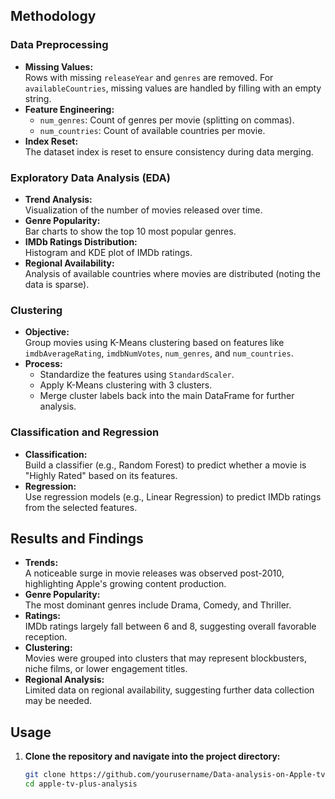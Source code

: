 
## Methodology

### Data Preprocessing
- **Missing Values:**  
  Rows with missing `releaseYear` and `genres` are removed. For `availableCountries`, missing values are handled by filling with an empty string.
- **Feature Engineering:**  
  - `num_genres`: Count of genres per movie (splitting on commas).
  - `num_countries`: Count of available countries per movie.
- **Index Reset:**  
  The dataset index is reset to ensure consistency during data merging.

### Exploratory Data Analysis (EDA)
- **Trend Analysis:**  
  Visualization of the number of movies released over time.
- **Genre Popularity:**  
  Bar charts to show the top 10 most popular genres.
- **IMDb Ratings Distribution:**  
  Histogram and KDE plot of IMDb ratings.
- **Regional Availability:**  
  Analysis of available countries where movies are distributed (noting the data is sparse).

### Clustering
- **Objective:**  
  Group movies using K-Means clustering based on features like `imdbAverageRating`, `imdbNumVotes`, `num_genres`, and `num_countries`.
- **Process:**  
  - Standardize the features using `StandardScaler`.
  - Apply K-Means clustering with 3 clusters.
  - Merge cluster labels back into the main DataFrame for further analysis.

### Classification and Regression
- **Classification:**  
  Build a classifier (e.g., Random Forest) to predict whether a movie is "Highly Rated" based on its features.
- **Regression:**  
  Use regression models (e.g., Linear Regression) to predict IMDb ratings from the selected features.

## Results and Findings

- **Trends:**  
  A noticeable surge in movie releases was observed post-2010, highlighting Apple's growing content production.
- **Genre Popularity:**  
  The most dominant genres include Drama, Comedy, and Thriller.
- **Ratings:**  
  IMDb ratings largely fall between 6 and 8, suggesting overall favorable reception.
- **Clustering:**  
  Movies were grouped into clusters that may represent blockbusters, niche films, or lower engagement titles.
- **Regional Analysis:**  
  Limited data on regional availability, suggesting further data collection may be needed.

## Usage

1. **Clone the repository and navigate into the project directory:**
   ```bash
   git clone https://github.com/yourusername/Data-analysis-on-Apple-tv.git
   cd apple-tv-plus-analysis
